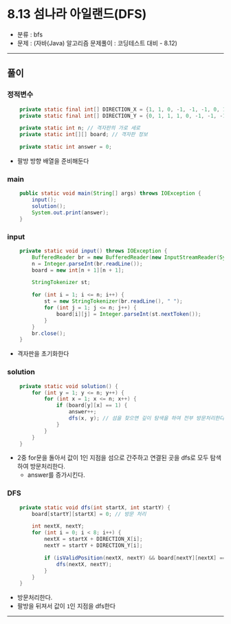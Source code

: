 # 8.13 섬나라 아일랜드(DFS)
- 분류 : bfs
- 문제 : (자바(Java) 알고리즘 문제풀이 : 코딩테스트 대비 - 8.12)

---

## 풀이

### 정적변수
```java
    private static final int[] DIRECTION_X = {1, 1, 0, -1, -1, -1, 0, 1}; // 동, 남동, 남, 남서, 서, 북서, 북, 북동
    private static final int[] DIRECTION_Y = {0, 1, 1, 1, 0, -1, -1, -1}; // 동, 남동, 남, 남서, 서, 북서, 북, 북동

    private static int n; // 격자판의 가로 세로
    private static int[][] board; // 격자판 정보

    private static int answer = 0;
```
- 팔방 방향 배열을 준비해둔다


### main
```java
    public static void main(String[] args) throws IOException {
        input();
        solution();
        System.out.print(answer);
    }
```

### input
```java
    private static void input() throws IOException {
        BufferedReader br = new BufferedReader(new InputStreamReader(System.in));
        n = Integer.parseInt(br.readLine());
        board = new int[n + 1][n + 1];

        StringTokenizer st;

        for (int i = 1; i <= n; i++) {
            st = new StringTokenizer(br.readLine(), " ");
            for (int j = 1; j <= n; j++) {
                board[i][j] = Integer.parseInt(st.nextToken());
            }
        }
        br.close();
    }
```
- 격자판을 초기화한다

### solution
```java
    private static void solution() {
        for (int y = 1; y <= n; y++) {
            for (int x = 1; x <= n; x++) {
                if (board[y][x] == 1) {
                    answer++;
                    dfs(x, y); // 섬을 찾으면 깊이 탐색을 하여 전부 방문처리한다
                }
            }
        }
    }
```
- 2중 for문을 돌아서 값이 1인 지점을 섬으로 간주하고 연결된 곳을 dfs로 모두 탐색하여 방문처리한다.
  - answer를 증가시킨다.

### DFS
```java
    private static void dfs(int startX, int startY) {
        board[startY][startX] = 0; // 방문 처리

        int nextX, nextY;
        for (int i = 0; i < 8; i++) {
            nextX = startX + DIRECTION_X[i];
            nextY = startY + DIRECTION_Y[i];

            if (isValidPosition(nextX, nextY) && board[nextY][nextX] == 1) {
                dfs(nextX, nextY);
            }
        }
    }
```
- 방문처리한다.
- 팔방을 뒤져서 값이 `1`인 지점을 dfs한다

---
